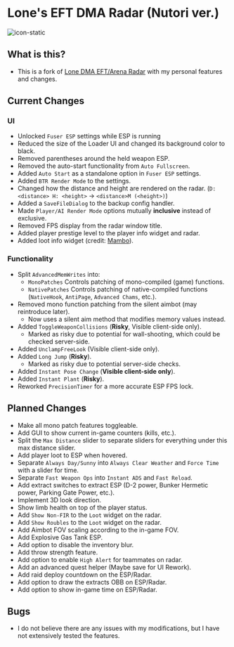 # Lone's EFT DMA Radar (Nutori ver.)

![icon-static](https://github.com/user-attachments/assets/d3bc58ad-a987-4c94-bfe2-dd2236769f19)

## What is this?
- This is a fork of [Lone DMA EFT/Arena Radar](https://github.com/Lone83427/lone-eft-dma-radar) with my personal features and changes.

## Current Changes

### UI
   - Unlocked `Fuser ESP` settings while ESP is running
   - Reduced the size of the Loader UI and changed its background color to black.
   - Removed parentheses around the held weapon ESP.
   - Removed the auto-start functionality from `Auto Fullscreen`.
   - Added `Auto Start` as a standalone option in `Fuser ESP` settings.
   - Added `BTR Render Mode` to the settings.
   - Changed how the distance and height are rendered on the radar. (`D: <distance> H: <height>` -> `<distance>M (<height>)`)
   - Added a `SaveFileDialog` to the backup config handler.
   - Made `Player/AI Render Mode` options mutually **inclusive** instead of exclusive.
   - Removed FPS display from the radar window title.
   - Added player prestige level to the player info widget and radar.
   - Added loot info widget (credit: [Mambo](<https://github.com/Mambo-Noob/eft-dma-radar>)).

### Functionality
   - Split `AdvancedMemWrites` into:
      - `MonoPatches` Controls patching of mono-compiled (game) functions.
      - `NativePatches` Controls patching of native-compiled functions (`NativeHook`, `AntiPage`, `Advanced Chams`, etc.).
   - Removed mono function patching from the silent aimbot (may reintroduce later).
      - Now uses a silent aim method that modifies memory values instead.
   - Added `ToggleWeaponCollisions` (**Risky**, Visible client-side only).
      - Marked as risky due to potential for wall-shooting, which could be checked server-side.
   - Added `UnclampFreeLook` (Visible client-side only).
   - Added `Long Jump` (**Risky**).
      - Marked as risky due to potential server-side checks.
   - Added `Instant Pose Change` (**Visible client-side only**).
   - Added `Instant Plant` (**Risky**).
   - Reworked `PrecisionTimer` for a more accurate ESP FPS lock.

## Planned Changes
   - Make all mono patch features toggleable.
   - Add GUI to show current in-game counters (kills, etc.).
   - Split the `Max Distance` slider to separate sliders for everything under this max distance slider.
   - Add player loot to ESP when hovered.
   - Separate `Always Day/Sunny` into `Always Clear Weather` and `Force Time` with a slider for time.
   - Separate `Fast Weapon Ops` into `Instant ADS` and `Fast Reload`.
   - Add extract switches to extract ESP (D-2 power, Bunker Hermetic power, Parking Gate Power, etc.).
   - Implement 3D look direction.
   - Show limb health on top of the player status.
   - Add `Show Non-FIR` to the `Loot` widget on the radar.
   - Add `Show Roubles` to the `Loot` widget on the radar.
   - Add Aimbot FOV scaling according to the in-game FOV.
   - Add Explosive Gas Tank ESP.
   - Add option to disable the inventory blur.
   - Add throw strength feature.
   - Add option to enable `High Alert` for teammates on radar.
   - Add an advanced quest helper (Maybe save for UI Rework).
   - Add raid deploy countdown on the ESP/Radar.
   - Add option to draw the extracts OBB on ESP/Radar.
   - Add option to show in-game time on ESP/Radar.

## Bugs
   - I do not believe there are any issues with my modifications, but I have not extensively tested the features.
